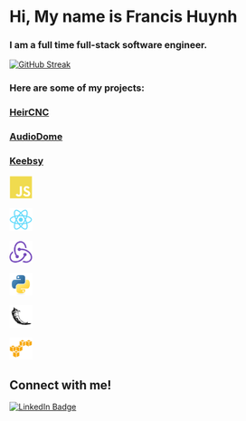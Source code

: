# Hi, My name is Francis Huynh

### I am a full time full-stack software engineer.

[![GitHub Streak](https://github-readme-streak-stats.herokuapp.com/?user=francishuynh95&theme=dark&hide_border=true&border_radius=6)](https://git.io/streak-stats)

### Here are some of my projects:
### [HeirCNC](https://github.com/FrancisHuynh95/API-project)
### [AudioDome](https://github.com/APH1997/AudioDome)
### [Keebsy](https://github.com/FrancisHuynh95/Capstone)


<div>
  <img src="https://github.com/devicons/devicon/blob/master/icons/javascript/javascript-plain.svg" title="JS" alt="JS" wdith="40" height="40"/>&nbsp;
 
  <img src="https://github.com/devicons/devicon/blob/master/icons/react/react-original.svg" title="React" alt="React" width="40"   height="40"/>&nbsp;
  
  <img src="https://github.com/devicons/devicon/blob/master/icons/redux/redux-original.svg" title="Redux" alt="Redux" wdith="40" height="40"/>&nbsp;
  
  <img src="https://github.com/devicons/devicon/blob/master/icons/python/python-original.svg" title="PY" alt="PY" wdith="40" height="40"/>&nbsp;
  
  <img src="https://github.com/devicons/devicon/blob/master/icons/flask/flask-original.svg" title="PY" alt="PY" wdith="40" height="40"/>&nbsp;
  
  <img src="https://github.com/devicons/devicon/blob/master/icons/amazonwebservices/amazonwebservices-original.svg" title="Redux" alt="Redux" wdith="40" height="40"/>&nbsp;
</div>



## Connect with me!
<div id="badges">
  <a href="https://www.linkedin.com/in/francishuynhswe/">
    <img src="https://img.shields.io/badge/LinkedIn-blue?style=for-the-badge&logo=linkedin&logoColor=white" alt="LinkedIn Badge"/>
  </a>
</div>

<!--
**FrancisHuynh95/FrancisHuynh95** is a ✨ _special_ ✨ repository because its `README.md` (this file) appears on your GitHub profile.

Here are some ideas to get you started:

- 🔭 I’m currently working on ...
- 🌱 I’m currently learning ...
- 👯 I’m looking to collaborate on ...
- 🤔 I’m looking for help with ...
- 💬 Ask me about ...
- 📫 How to reach me: ...
- 😄 Pronouns: ...
- ⚡ Fun fact: ...
-->
